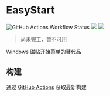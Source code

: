 ﻿# EasyStart
![GitHub Actions Workflow Status](https://img.shields.io/github/actions/workflow/status/kaihuadou/easystart/build.yml)
 ![](https://img.shields.io/github/license/kaihuadou/easystart) ![](https://img.shields.io/github/commit-activity/w/kaihuadou/easystart)

> 尚未完工，暂不可用

Windows 磁贴开始菜单的替代品

## 构建

通过 [GitHub Actions](https://github.com/KaiHuaDou/EasyStart/actions) 获取最新构建